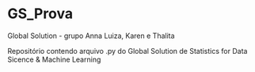 # GS_Prova
Global Solution - grupo Anna Luiza, Karen e Thalita

Repositório contendo arquivo .py do Global Solution de Statistics for Data Sicence & Machine Learning

